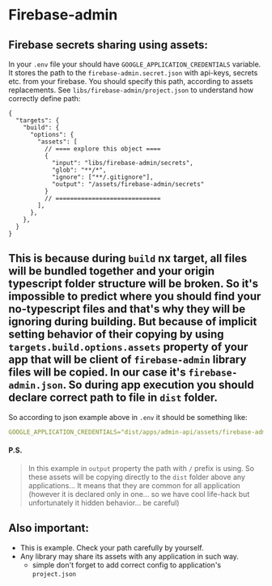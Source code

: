 # Firebase-admin

## Firebase secrets sharing using assets:
In your `.env` file your should have `GOOGLE_APPLICATION_CREDENTIALS` variable.
It stores the path to the `firebase-admin.secret.json` with api-keys, secrets etc. from your firebase.
You should specify this path, according to assets replacements.
See `libs/firebase-admin/project.json` to understand how correctly define path:
```jsonc
{
  "targets": {
    "build": {
      "options": {
        "assets": [
          // ==== explore this object ====
          {
            "input": "libs/firebase-admin/secrets",
            "glob": "**/*",
            "ignore": ["**/.gitignore"],
            "output": "/assets/firebase-admin/secrets"
          }
          // =============================
        ],
      },
    },
  }
}
```
This is because during `build` nx target, all files will be bundled together
and your origin typescript folder structure will be broken.
So it's impossible to predict where you should find your no-typescript
files and that's why they will be ignoring during building.
But because of implicit setting behavior of their copying
by using `targets.build.options.assets` property of your app that will be client of
`firebase-admin` library files will be copied. In our case it's `firebase-admin.json`.
So during app execution you should declare correct path to file in `dist` folder.
---
So according to json example above in `.env` it should be something like:
```yaml
GOOGLE_APPLICATION_CREDENTIALS="dist/apps/admin-api/assets/firebase-admin/secrets/firebase-admin.secret.json"
```
#### P.S.
> In this example in `output` property the path with `/` prefix is using.
> So these assets will be copying directly to the `dist` folder
> above any applications...
> It means that they are common for all application
> (however it is declared only in one... so we have cool life-hack but
> unfortunately it hidden behavior... be careful)
## Also important:
* This is example. Check your path carefully by yourself.
* Any library may share its assets with any application in such way.
  * simple don't forget to add correct config to application's `project.json`
